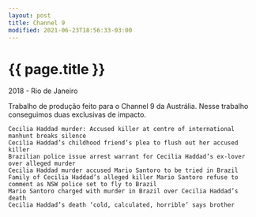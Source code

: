 ```yaml
---
layout: post
title: Channel 9
modified: 2021-06-23T18:56:33-03:00
---
```


{{ page.title }}
================

<p class="meta"> 2018 - Rio de Janeiro</p>



Trabalho de produção feito para o Channel 9 da Austrália. Nesse trabalho conseguimos duas exclusivas de impacto.

    Cecilia Haddad murder: Accused killer at centre of international manhunt breaks silence
    Cecilia Haddad’s childhood friend’s plea to flush out her accused killer
    Brazilian police issue arrest warrant for Cecilia Haddad’s ex-lover over alleged murder
    Cecilia Haddad murder accused Mario Santoro to be tried in Brazil
    Family of Cecilia Haddad’s alleged killer Mario Santoro refuse to comment as NSW police set to fly to Brazil
    Mario Santoro charged with murder in Brazil over Cecilia Haddad’s death
    Cecilia Haddad’s death ‘cold, calculated, horrible’ says brother
